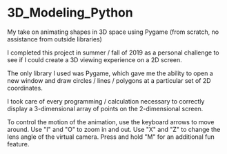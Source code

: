 # 3D_Modeling_Python
My take on animating shapes in 3D space using Pygame (from scratch, no assistance from outside libraries)

I completed this project in summer / fall of 2019 as a personal challenge to see if I could create a 3D viewing experience on a 2D screen.

The only library I used was Pygame, which gave me the ability to open a new window and draw circles / lines / polygons at a particular set of 2D coordinates.

I took care of every programming / calculation necessary to correctly display a 3-dimensional array of points on the 2-dimensional screen.

To control the motion of the animation, use the keyboard arrows to move around.
Use "I" and "O" to zoom in and out.
Use "X" and "Z" to change the lens angle of the virtual camera.
Press and hold "M" for an additional fun feature.
